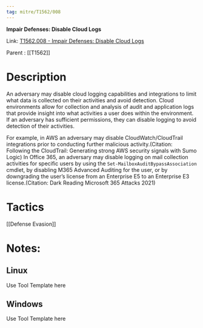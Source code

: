 ```yaml
---
tag: mitre/T1562/008
---
```


**Impair Defenses: Disable Cloud Logs**

Link: [T1562.008 - Impair Defenses: Disable Cloud Logs](https://attack.mitre.org/techniques/T1562/008)

Parent : [[T1562]]


# Description

An adversary may disable cloud logging capabilities and integrations to limit what data is collected on their activities and avoid detection. Cloud environments allow for collection and analysis of audit and application logs that provide insight into what activities a user does within the environment. If an adversary has sufficient permissions, they can disable logging to avoid detection of their activities.

For example, in AWS an adversary may disable CloudWatch/CloudTrail integrations prior to conducting further malicious activity.(Citation: Following the CloudTrail: Generating strong AWS security signals with Sumo Logic) In Office 365, an adversary may disable logging on mail collection activities for specific users by using the `Set-MailboxAuditBypassAssociation` cmdlet, by disabling M365 Advanced Auditing for the user, or by downgrading the user’s license from an Enterprise E5 to an Enterprise E3 license.(Citation: Dark Reading Microsoft 365 Attacks 2021)

# Tactics


[[Defense Evasion]]


# Notes:

## Linux

Use Tool Template here

## Windows

Use Tool Template here